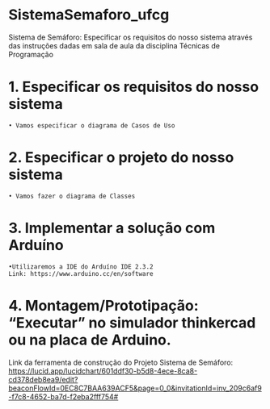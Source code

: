 # SistemaSemaforo_ufcg
Sistema de Semáforo: Especificar os requisitos do nosso sistema através das instruções dadas em sala de aula da disciplina Técnicas de Programação 

# 1. Especificar os requisitos do nosso sistema
    • Vamos especificar o diagrama de Casos de Uso
    
# 2. Especificar o projeto do nosso sistema
    • Vamos fazer o diagrama de Classes
    
# 3. Implementar a solução com Arduíno
    •Utilizaremos a IDE do Arduíno IDE 2.3.2
    Link: https://www.arduino.cc/en/software
    
# 4. Montagem/Prototipação: “Executar” no simulador thinkercad ou na placa de Arduino.

Link da ferramenta de construção do Projeto Sistema de Semáforo: 
https://lucid.app/lucidchart/601ddf30-b5d8-4ece-8ca8-cd378deb8ea9/edit?beaconFlowId=0EC8C7BAA639ACF5&page=0_0&invitationId=inv_209c6af9-f7c8-4652-ba7d-f2eba2fff754#
